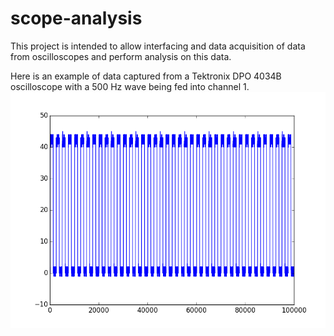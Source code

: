 scope-analysis
==============

This project is intended to allow interfacing and data acquisition of data from oscilloscopes and perform analysis on this data.

Here is an example of data captured from a Tektronix DPO 4034B oscilloscope with a 500 Hz wave being fed into channel 1.
![alt tag](./images/scope_capture.png)
